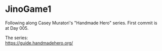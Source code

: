 # JinoGame1
 Following along Casey Muratori's "Handmade Hero" series. First commit is at Day 005.

 The series:  
 https://guide.handmadehero.org/
